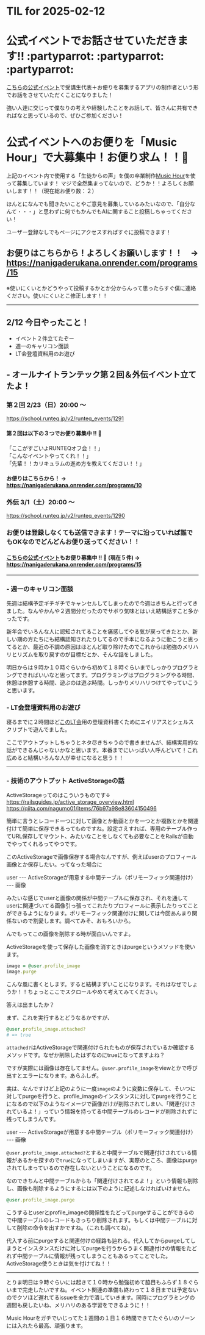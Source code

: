 # TIL for 2025-02-12

# 公式イベントでお話させていただきます:bangbang: :partyparrot: :partyparrot: :partyparrot:

[こちらの公式イベント](https://school.runteq.jp/v2/runteq_events/1286)で受講生代表＋お便りを募集するアプリの制作者という形でお話をさせていただくことになりました！

強い人達に交じって僕なりの考えや経験したことをお話して、皆さんに共有できればなと思っているので、ぜひご参加ください！

# 公式イベントへのお便りを「Music Hour」で大募集中！お便り求ム！！:email:

上記のイベント内で使用する「生徒からの声」を僕の卒業制作[Music Hour](https://school.runteq.jp/v3/social_portfolios/1272/web_applications/247)を使って募集しています！
マジで全然集まってないので、どうか！！よろしくお願いします！！（現在総お便り数：２）

ほんとになんでも聞きたいことやご意見を募集しているみたいなので、「自分なんて・・・」と思わずに何でもかんでもAIに関すること投稿しちゃってください！

ユーザー登録なしでもページにアクセスすればすぐに投稿できます！

## お便りはこちらから！よろしくお願いします！！　→　https://nanigaderukana.onrender.com/programs/15

※使いにくいとかどうやって投稿するかとか分からんって思ったらすぐ僕に連絡ください。使いにくいとこ修正します！！

---


## 2/12 今日やったこと！

- イベント２件立てたぞー
- 週一のキャリコン面談
- LT会登壇資料用のお遊び

## - オールナイトランテック第２回＆外伝イベント立てたよ！

### 第２回 2/23（日）20:00 ～
https://school.runteq.jp/v2/runteq_events/1291

#### 第２回は以下の３つでお便り募集中 :bangbang: :email: 
「ここがすごいよRUNTEQオフ会！！」  
「こんなイベントやってくれ！！」  
「先輩！！カリキュラムの進め方を教えてください！！」  
#### お便りはこちらから！ → https://nanigaderukana.onrender.com/programs/10  

### 外伝 3/1（土）20:00 ～
https://school.runteq.jp/v2/runteq_events/1290

### お便りは登録しなくても送信できます！テーマに沿っていれば誰でもOKなのでどんどんお便り送ってください！！

#### [こちらの公式イベント](https://school.runteq.jp/v2/runteq_events/1286)もお便り募集中 :bangbang: :email: (現在５件) → https://nanigaderukana.onrender.com/programs/15

---

### - 週一のキャリコン面談

先週は結構予定ギチギチでキャンセルしてしまったので今週はきちんと行ってきました。なんやかんや２週間分だったのでサボり気味とはいえ結構話すこと多かったです。

新年会でいろんな人に認知されてることを痛感してやる気が戻ってきたとか、新しい期の方たちにも結構認知されたりしてるので手本になるように動こうと思ってるとか、最近の不調の原因はほとんど取り除けたのでこれからは勉強のメリハリとリズムを取り戻すのが目標だとか、そんな話をしました。

明日からは９時か１０時ぐらいから初めて１８時ぐらいまでしっかりプログラミングできればいいなと思ってます。プログラミングはプログラミングやる時間、休憩は休憩する時間、遊ぶのは遊ぶ時間。しっかりメリハリつけてやっていこうと思います。

### - LT会登壇資料用のお遊び

寝るまでに２時間ほど[このLT会](https://school.runteq.jp/v2/runteq_events/1284)用の登壇資料書くためにエイリアスとシェルスクリプトで遊んでました。

ここでアウトプットしちゃうとネタ尽きちゃうので書きませんが、結構実用的な話ができるんじゃないかなと思います。本番までにいっぱい人呼んどいて！これ広めると結構いろんな人が幸せになると思う！！

---

### - 技術のアウトプット ActiveStorageの話

ActiveStorageってのはこういうものです↓  
https://railsguides.jp/active_storage_overview.html  
https://qiita.com/nagumo01/items/76b97a98e83604150496

簡単に言うとレコード一つに対して画像とか動画とかを一つとか複数とかを関連付けて簡単に保存できるってものですね。設定さえすれば、専用のテーブル作ってURL保存してマウント、みたいなことをしなくても必要なことをRailsが自動でやってくれるってやつです。

このActiveStorageで画像保存する場合なんですが、例えばuserのプロフィール画像とか保存したい。ってなった場合に

user  ---  ActiveStorageが用意する中間テーブル（ポリモーフィック関連付け） ---  画像

みたいな感じでuserと画像の関係が中間テーブルに保存され、それを通してuserに関連づいてる画像引っ張ってこれたりプロフィールに表示したりってことができるようになります。ポリモーフィック関連付けに関しては今回あんまり関係ないので割愛します。調べてみそ、おもろいから。

んでもってこの画像を削除する時が面白いんですよ。

ActiveStorageを使って保存した画像を消すときはpurgeというメソッドを使います。

```ruby
image = @user.profile_image
image.purge
```

こんな風に書くとします。すると結構まずいことになります。それはなぜでしょうか！！ちょっとここでスクロールやめて考えてみてください。

答えは出ましたか？

まず、これを実行するとどうなるかですが、

```ruby
@user.profile_image.attached?
# => true
```

`attached?`はActiveStorageで関連付けられたものが保存されているか確認するメソッドです。なぜか削除したはずなのにtrueになってますよね？

ですが実際には画像は存在してません。`@user.profile_image`をviewとかで呼び出すとエラーになります。あらふしぎ。

実は、なんですけど上記のように一度`image`のように変数に保存して、そいつに対してpurgeを行うと、profile_imageのインスタンスに対してpurgeを行うことになるので以下のようなイメージで画像だけが削除されてしまい、「関連付けされているよ！」っていう情報を持ってる中間テーブルのレコードが削除されずに残ってしまうんです。

user  ---  ActiveStorageが用意する中間テーブル（ポリモーフィック関連付け） ---  ~~画像~~

`@user.profile_image.attached?`とすると中間テーブルで関連付けされている情報があるかを探すので`true`になってしまいますが、実際のところ、画像はpurgeされてしまっているので存在しないということになるのです。

なのできちんと中間テーブルからも「関連付けされてるよ！」という情報も削除し、画像も削除するようにするには以下のように記述しなければいけません。

```ruby
@user.profile_image.purge
```

こうするとuserとprofile_imageの関係性をたどってpurgeすることができるので中間テーブルのレコードもきっちり削除されます。もしくは中間テーブルに対して削除の命令を出すかですね。（これも調べてね）。

代入する前にpurgeすると関連付けの経路も辿れる。代入してからpurgeしてしまうとインスタンスだけに対してpurgeを行うからうまく関連付けの情報をたどれず中間テーブルに情報が残ってしまうこともあるってことでした。ActiveStorage使うときは気を付けてね！！

---

とりま明日は９時ぐらいには起きて１０時から勉強初めて脇目もふらず１８ぐらいまで完走したいですね。イベント関連の準備も終わって１８日までは予定ないのでクソほど遅れてるissueを全力で潰していきます。同時にプログラミングの週間も戻したいね、メリハリのある学習をできるように！！

Music Hourをガチでいじってた１週間の１日１６時間できてたぐらいのゾーンには入れたら最高、頑張ります。

